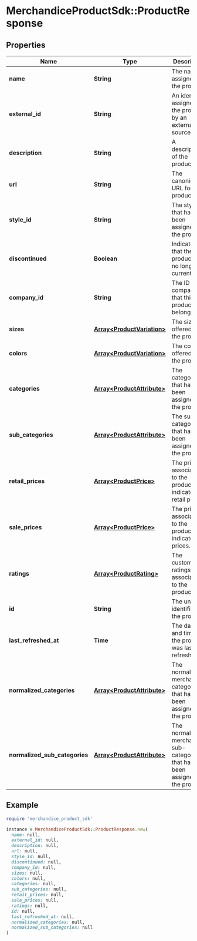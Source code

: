 # MerchandiceProductSdk::ProductResponse

## Properties

| Name | Type | Description | Notes |
| ---- | ---- | ----------- | ----- |
| **name** | **String** | The name assigned to the product. | [optional] |
| **external_id** | **String** | An identifier assigned to the product by an external source. | [optional] |
| **description** | **String** | A description of the product. | [optional] |
| **url** | **String** | The canonical URL for the product. | [optional] |
| **style_id** | **String** | The style ID that has been assigned to the product. | [optional] |
| **discontinued** | **Boolean** | Indicates that the product is no longer current. | [optional] |
| **company_id** | **String** | The ID of the company that this product belongs to. | [optional] |
| **sizes** | [**Array&lt;ProductVariation&gt;**](ProductVariation.md) | The sizes offered for the product. | [optional] |
| **colors** | [**Array&lt;ProductVariation&gt;**](ProductVariation.md) | The colors offered for the product. | [optional] |
| **categories** | [**Array&lt;ProductAttribute&gt;**](ProductAttribute.md) | The categories that have been assigned to the product. | [optional] |
| **sub_categories** | [**Array&lt;ProductAttribute&gt;**](ProductAttribute.md) | The sub-categories that have been assigned to the product. | [optional] |
| **retail_prices** | [**Array&lt;ProductPrice&gt;**](ProductPrice.md) | The prices associated to the product that indicate full retail prices. | [optional] |
| **sale_prices** | [**Array&lt;ProductPrice&gt;**](ProductPrice.md) | The prices associated to the product that indicate sale prices. | [optional] |
| **ratings** | [**Array&lt;ProductRating&gt;**](ProductRating.md) | The customer ratings associated to the product. | [optional] |
| **id** | **String** | The unique identifier for the product. | [optional] |
| **last_refreshed_at** | **Time** | The date and time that the product was last refreshed | [optional] |
| **normalized_categories** | [**Array&lt;ProductAttribute&gt;**](ProductAttribute.md) | The normalized merchandice categories that have been assigned to the product. | [optional] |
| **normalized_sub_categories** | [**Array&lt;ProductAttribute&gt;**](ProductAttribute.md) | The normalized merchandice sub-categories that have been assigned to the product. | [optional] |

## Example

```ruby
require 'merchandice_product_sdk'

instance = MerchandiceProductSdk::ProductResponse.new(
  name: null,
  external_id: null,
  description: null,
  url: null,
  style_id: null,
  discontinued: null,
  company_id: null,
  sizes: null,
  colors: null,
  categories: null,
  sub_categories: null,
  retail_prices: null,
  sale_prices: null,
  ratings: null,
  id: null,
  last_refreshed_at: null,
  normalized_categories: null,
  normalized_sub_categories: null
)
```

